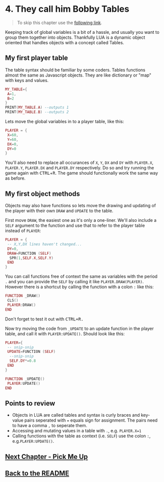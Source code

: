 # 4. They call him Bobby Tables

> To skip this chapter use the [following link](https://www.pico-8-edu.com/?c=AHB4YQKVAUAPcP3NL3H4G9z0FhPDTxHdc8odWZba7PYwtFFjszR_iuj6l3iF_1-iDd4huuYlZnbSe0ZGgmxporxqxy1H7dhsxxZ5PyQjsNImQyuZZvizsrHwBlU6MLWSVa_QdoaInLNQL5y11VZrfpAPkAnHjEz4cZZM_HeYmrh31MTPy2TCDzVxlkH8EDu1rMFA0Fe3FUtLWbY3l2XRXDOWtHG1p1W808T52MDAnh2DYs3bI95n4L0oEERUPek3sqiZTOfmRBayuJMVlTbwURE6NnFsIE42ubMxMKMgKhssRjQnwzq2dd5EIUecml_B_aF0sJVubowMNM1ilAgxFGNjXbFQ7oTPEG6OTgV1Fqqd4zhlhgU7L9ipDISeBl_jCGRhk2dQiVkUhhjbSG0iLXejK3VdtMKjDycTHkPrRwA=&g=wG6Aw-w06Cw-wsHQHQaAaAaw-wsXgaAaAaw-wsXg6Ew-wrHQHQqQqw-wy6Cw-w06A).

Keeping track of global variables is a bit of a hassle, and usually you want to group them together into objects. Thankfully LUA is a dynamic object oriented that handles objects with a concept called Tables.

## My first player table

The table syntax should be familiar by some coders. Tables functions almost the same as Javascript objects. They are like dictionary or "map" with keys and values.

```lua
MY_TABLE={
 A=1,
 B=2
}
PRINT(MY_TABLE.A) --outputs 1
PRINT(MY_TABLE.B) --outputs 2
```

Lets move the global variables in to a player table, like this:

```lua
PLAYER = {
 X=60,
 Y=60,
 DX=0,
 DY=0
}
```

You'll also need to replace all occurances of `X`, `Y`, `DX` and `DY` with `PLAYER.X`, `PLAYER.Y`, `PLAYER.DX` and `PLAYER.DY` respectively. Do so and try running the game again with <kbd>CTRL</kbd>+<kbd>R</kbd>. The game should functionally work the same way as before.

## My first object methods

Objects may also have functions so lets move the drawing and updating of the player with their own `DRAW` and `UPDATE` to the table.

First move `DRAW`, the easiest one as it's only a one-liner. We'll also include a `SELF` argument to the function and use that to refer to the player table instead of `PLAYER`:

```lua
PLAYER = {
 -- X,Y,DX lines haven't changed...
 DY=0,
 DRAW=FUNCTION (SELF)
  SPR(1,SELF.X,SELF.Y)
 END
}
```

You can call functions free of context the same as variables with the period `.` and you can provide the `SELF` by calling it like `PLAYER.DRAW(PLAYER)`. However there is a shortcut by calling the function with a colon `:` like this:

```lua
FUNCTION _DRAW()
 CLS()
 PLAYER:DRAW()
END
```

Don't forget to test it out with <kbd>CTRL<kbd>+<kbd>R</kbd>.

Now try moving the code from `_UPDATE` to an update function in the player table, and call it with `PLAYER:UPDATE()`. Should look like this:

```lua
PLAYER={
 -- snip-snip
 UPDATE=FUNCTION (SELF)
  --snip-snip
  SELF.DY*=0.8
 END
}

FUNCTION _UPDATE()
 PLAYER:UPDATE()
END
```

## Points to review

- Objects in LUA are called tables and syntax is curly braces and key-value pairs seperated with `=` equals sign for assignment. The pairs need to have a comma `,` to seperate them.
- Accessing and mutating values in a table with `.`, e.g. `PLAYER.X=1`
- Calling functions with the table as context (i.e. `SELF`) use the colon `:`, e.g.`PLAYER:UPDATE()`.

## [Next Chapter - Pick Me Up](./5-pick-me-up.md)

## [Back to the README](./README.md)
